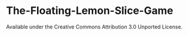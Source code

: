 # The-Floating-Lemon-Slice-Game
Available under the Creative Commons Attribution 3.0 Unported License.
